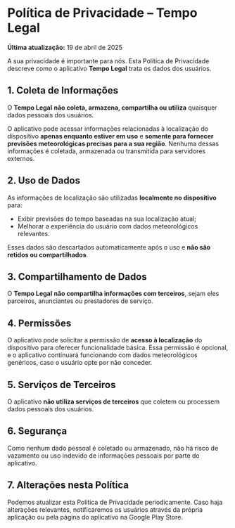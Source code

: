 # Política de Privacidade – Tempo Legal

**Última atualização:** 19 de abril de 2025

A sua privacidade é importante para nós. Esta Política de Privacidade descreve como o aplicativo **Tempo Legal** trata os dados dos usuários.

## 1. Coleta de Informações

O **Tempo Legal** **não coleta, armazena, compartilha ou utiliza** quaisquer dados pessoais dos usuários.

O aplicativo pode acessar informações relacionadas à localização do dispositivo **apenas enquanto estiver em uso** e **somente para fornecer previsões meteorológicas precisas para a sua região**. Nenhuma dessas informações é coletada, armazenada ou transmitida para servidores externos.

## 2. Uso de Dados

As informações de localização são utilizadas **localmente no dispositivo** para:

- Exibir previsões do tempo baseadas na sua localização atual;
- Melhorar a experiência do usuário com dados meteorológicos relevantes.

Esses dados são descartados automaticamente após o uso e **não são retidos ou compartilhados**.

## 3. Compartilhamento de Dados

O **Tempo Legal** **não compartilha informações com terceiros**, sejam eles parceiros, anunciantes ou prestadores de serviço.

## 4. Permissões

O aplicativo pode solicitar a permissão de **acesso à localização** do dispositivo para oferecer funcionalidade básica. Essa permissão é opcional, e o aplicativo continuará funcionando com dados meteorológicos genéricos, caso o usuário opte por não conceder.

## 5. Serviços de Terceiros

O aplicativo **não utiliza serviços de terceiros** que coletem ou processem dados pessoais dos usuários.

## 6. Segurança

Como nenhum dado pessoal é coletado ou armazenado, não há risco de vazamento ou uso indevido de informações pessoais por parte do aplicativo.

## 7. Alterações nesta Política

Podemos atualizar esta Política de Privacidade periodicamente. Caso haja alterações relevantes, notificaremos os usuários através da própria aplicação ou pela página do aplicativo na Google Play Store.
